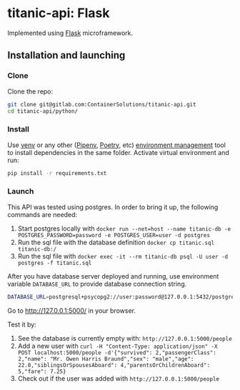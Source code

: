 # titanic-api: Flask

Implemented using [Flask][] microframework.

## Installation and launching

### Clone

Clone the repo:

``` bash
git clone git@gitlab.com:ContainerSolutions/titanic-api.git
cd titanic-api/python/
```

### Install

Use [venv][] or any other ([Pipenv][], [Poetry][], etc) [environment management][] tool to install dependencies in the same folder.
Activate virtual environment and run:

``` bash
pip install -r requirements.txt
```

### Launch

This API was tested using postgres. In order to bring it up, the following commands are needed:

1) Start postgres locally with `docker run --net=host --name titanic-db -e POSTGRES_PASSWORD=password -e POSTGRES_USER=user -d postgres`
3) Run the sql file with the database definition `docker cp titanic.sql titanic-db:/`
4) Run the sql file with `docker exec -it --rm titanic-db psql -U user -d postgres -f titanic.sql`


After you have database server deployed and running, use environment variable `DATABASE_URL` to provide database connection string.

``` bash
DATABASE_URL=postgresql+psycopg2://user:password@127.0.0.1:5432/postgres python run.py
```

Go to <http://127.0.0.1:5000/> in your browser.

Test it by:
1) See the database is currently empty with: `http://127.0.0.1:5000/people`
2) Add a new user with `curl -H "Content-Type: application/json" -X POST localhost:5000/people -d'{"survived": 2,"passengerClass": 2,"name": "Mr. Owen Harris Braund","sex": "male","age": 22.0,"siblingsOrSpousesAboard": 4,"parentsOrChildrenAboard": 5,"fare": 7.25}`
3) Check out if the user was added with `http://127.0.0.1:5000/people`

[Flask]: http://flask.pocoo.org/
[venv]: https://docs.python.org/3/tutorial/venv.html
[Pipenv]: https://pipenv.pypa.io/en/latest/
[Poetry]: https://python-poetry.org/docs/
[environment management]: http://docs.python-guide.org/en/latest/dev/virtualenvs/
